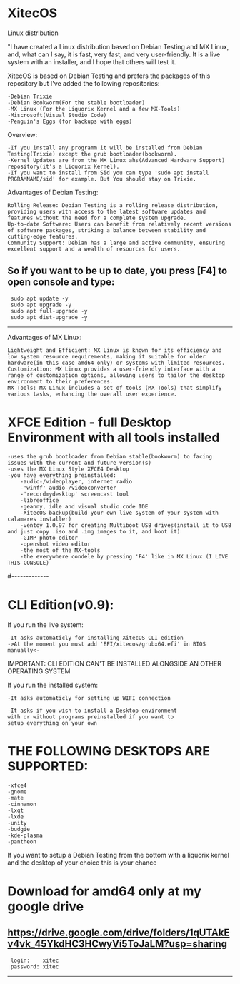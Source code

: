 # XitecOS
Linux distribution

"I have created a Linux distribution based on Debian Testing and MX Linux, and, what can I say, it is fast, very fast, and very user-friendly. It is a live system with an installer, and I hope that others will test it.

XitecOS is based on Debian Testing and prefers the packages of this repository but I've added the following repositories:

    -Debian Trixie
    -Debian Bookworm(For the stable bootloader)
    -MX Linux (For the Liquorix Kernel and a few MX-Tools)
    -Miscrosoft(Visual Studio Code)
    -Penguin's Eggs (for backups with eggs)
    
Overview:

    -If you install any programm it will be installed from Debian Testing(Trixie) except the grub bootloader(bookworm).
    -Kernel Updates are from the MX Linux ahs(Advanced Hardware Support) repository(it's a Liquorix Kernel).
    -If you want to install from Sid you can type 'sudo apt install PRGRAMNAME/sid' for example. But You should stay on Trixie.

Advantages of Debian Testing:

    Rolling Release: Debian Testing is a rolling release distribution, providing users with access to the latest software updates and features without the need for a complete system upgrade.
    Up-to-date Software: Users can benefit from relatively recent versions of software packages, striking a balance between stability and cutting-edge features.
    Community Support: Debian has a large and active community, ensuring excellent support and a wealth of resources for users.

So if you want to be up to date, you press [F4] to open console and type:
--------------------------------------------------
     sudo apt update -y
     sudo apt upgrade -y
     sudo apt full-upgrade -y
     sudo apt dist-upgrade -y
--------------------------------------------------

Advantages of MX Linux:

    Lightweight and Efficient: MX Linux is known for its efficiency and low system resource requirements, making it suitable for older hardware(in this case amd64 only) or systems with limited resources.
    Customization: MX Linux provides a user-friendly interface with a range of customization options, allowing users to tailor the desktop environment to their preferences.
    MX Tools: MX Linux includes a set of tools (MX Tools) that simplify various tasks, enhancing the overall user experience.

# XFCE Edition - full Desktop Environment with all tools installed

    -uses the grub bootloader from Debian stable(bookworm) to facing issues with the current and future version(s)
    -uses the MX Linux Style XFCE4 Desktop
    -you have everything preinstalled:
        -audio-/videoplayer, internet radio
        -'winff' audio-/videoconverter
        -'recordmydesktop' screencast tool
        -libreoffice
        -geanny, idle and visual studio code IDE
        -XitecOS backup(build your own live system of your system with calamares installer)
        -ventoy 1.0.97 for creating Multiboot USB drives(install it to USB and just copy .iso and .img images to it, and boot it)
        -GIMP photo editor
        -openshot video editor
        -the most of the MX-tools
        -the everywhere condele by pressing 'F4' like in MX Linux (I LOVE THIS CONSOLE)
        
#-------------

# CLI Edition(v0.9):

If you run the live system:

    -It asks automaticly for installing XitecOS CLI edition
    ->At the moment you must add 'EFI/xitecos/grubx64.efi' in BIOS manually<-

IMPORTANT: CLI EDITION CAN'T BE INSTALLED ALONGSIDE AN OTHER OPERATING SYSTEM

If you run the installed system:

    -It asks automaticly for setting up WIFI connection

    -It asks if you wish to install a Desktop-environment
    with or without programs preinstalled if you want to
    setup everything on your own

# THE FOLLOWING DESKTOPS ARE SUPPORTED:

    -xfce4
    -gnome
    -mate
    -cinnamon
    -lxqt
    -lxde
    -unity
    -budgie
    -kde-plasma
    -pantheon


If you want to setup a Debian Testing from the bottom with a liquorix kernel and the desktop of your choice this is your chance

# Download for amd64 only at my google drive
https://drive.google.com/drive/folders/1qUTAkEv4vk_45YkdHC3HCwyVi5ToJaLM?usp=sharing
----------------------------------------------------
     login:    xitec
     password: xitec
----------------------------------------------------
